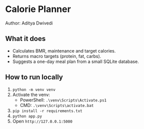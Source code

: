 # Calorie Planner

Author: Aditya Dwivedi

## What it does
- Calculates BMR, maintenance and target calories.
- Returns macro targets (protein, fat, carbs).
- Suggests a one-day meal plan from a small SQLite database.

## How to run locally
1. `python -m venv venv`
2. Activate the venv:
   - PowerShell: `.\venv\Scripts\Activate.ps1`
   - CMD: `.\venv\Scripts\activate.bat`
3. `pip install -r requirements.txt`
4. `python app.py`
5. Open `http://127.0.0.1:5000`
